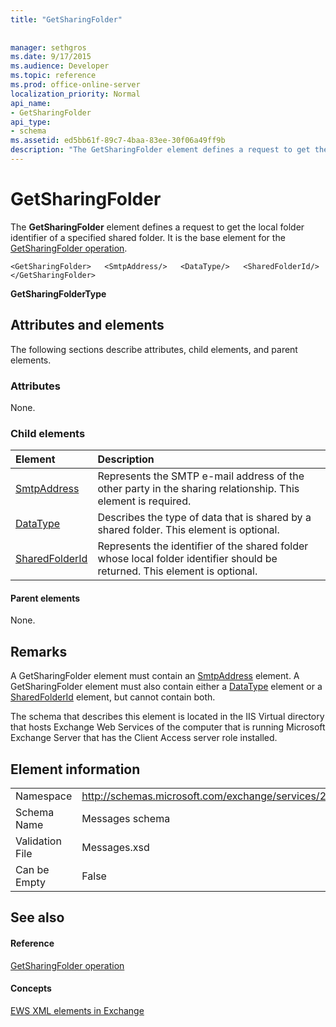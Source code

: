 ```yaml
---
title: "GetSharingFolder"
 
 
manager: sethgros
ms.date: 9/17/2015
ms.audience: Developer
ms.topic: reference
ms.prod: office-online-server
localization_priority: Normal
api_name:
- GetSharingFolder
api_type:
- schema
ms.assetid: ed5bb61f-89c7-4baa-83ee-30f06a49ff9b
description: "The GetSharingFolder element defines a request to get the local folder identifier of a specified shared folder. It is the base element for the GetSharingFolder operation."
---
```


# GetSharingFolder

The **GetSharingFolder** element defines a request to get the local folder identifier of a specified shared folder. It is the base element for the [GetSharingFolder operation](getsharingfolder-operation.md).
  
```
<GetSharingFolder>   <SmtpAddress/>   <DataType/>   <SharedFolderId/></GetSharingFolder>
```

 **GetSharingFolderType**
## Attributes and elements

The following sections describe attributes, child elements, and parent elements.
  
### Attributes

None.
  
### Child elements

|**Element**|**Description**|
|:-----|:-----|
|[SmtpAddress](smtpaddress.md) <br/> |Represents the SMTP e-mail address of the other party in the sharing relationship. This element is required.  <br/> |
|[DataType](datatype.md) <br/> |Describes the type of data that is shared by a shared folder. This element is optional.  <br/> |
|[SharedFolderId](sharedfolderid.md) <br/> |Represents the identifier of the shared folder whose local folder identifier should be returned. This element is optional.  <br/> |
   
#### Parent elements

None.
  
## Remarks

A GetSharingFolder element must contain an [SmtpAddress](smtpaddress.md) element. A GetSharingFolder element must also contain either a [DataType](datatype.md) element or a [SharedFolderId](sharedfolderid.md) element, but cannot contain both. 
  
The schema that describes this element is located in the IIS Virtual directory that hosts Exchange Web Services of the computer that is running Microsoft Exchange Server that has the Client Access server role installed.
  
## Element information

|||
|:-----|:-----|
|Namespace  <br/> |http://schemas.microsoft.com/exchange/services/2006/messages  <br/> |
|Schema Name  <br/> |Messages schema  <br/> |
|Validation File  <br/> |Messages.xsd  <br/> |
|Can be Empty  <br/> |False  <br/> |
   
## See also

#### Reference

[GetSharingFolder operation](getsharingfolder-operation.md)
#### Concepts

[EWS XML elements in Exchange](ews-xml-elements-in-exchange.md)

